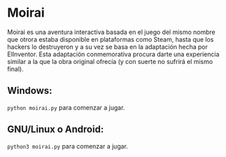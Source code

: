 # Moirai

Moirai es una aventura interactiva basada en el juego del mismo nombre que otrora estaba disponible en plataformas como Steam, hasta que los hackers lo destruyeron y a su vez se basa en la adaptación hecha por ElInventor. Esta adaptación conmemorativa procura darte una experiencia similar a la que la obra original ofrecía (y con suerte no sufrirá el mismo final).

## Windows:
<code>python moirai.py</code> para comenzar a jugar.

## GNU/Linux o Android:
<code>python3 moirai.py</code> para comenzar a jugar.

